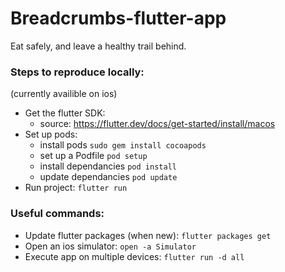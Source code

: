 # Breadcrumbs-flutter-app

Eat safely, and leave a healthy trail behind.

### Steps to reproduce locally:
(currently availible on ios)


- Get the flutter SDK:
  - source: https://flutter.dev/docs/get-started/install/macos
- Set up pods:
  - install pods `sudo gem install cocoapods`
  - set up a Podfile `pod setup`
  - install dependancies `pod install`
  - update dependancies `pod update`
- Run project: `flutter run`

### Useful commands:
- Update flutter packages (when new): `flutter packages get`
- Open an ios simulator: `open -a Simulator`
- Execute app on multiple devices:  `flutter run -d all`

